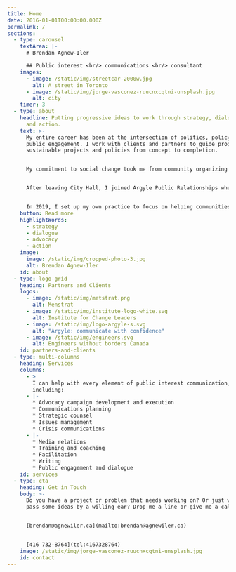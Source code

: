 ```yaml
---
title: Home
date: 2016-01-01T00:00:00.000Z
permalink: /
sections:
  - type: carousel
    textArea: |-
      # Brendan Agnew-Iler

      ## Public interest <br/> communications <br/> consultant
    images:
      - image: /static/img/streetcar-2000w.jpg
        alt: A street in Toronto
      - image: /static/img/jorge-vasconez-ruucnxcqtni-unsplash.jpg
        alt: city
    timer: 3
  - type: about
    headline: Putting progressive ideas to work through strategy, dialogue, advocacy
      and action.
    text: >-
      My entire career has been at the intersection of politics, policy, and
      public engagement. I work with clients and partners to guide progressive,
      sustainable projects and policies from concept to completion.


      My commitment to social change took me from community organizing to Toronto City Hall where I served as press secretary and senior advisor to Toronto Mayor David Miller. I saw first-hand how the biggest challenges policies and projects faced were misunderstanding and poor communication.


      After leaving City Hall, I joined Argyle Public Relationships where I worked on high-profile public issues such as transit investment and expansion, carbon pricing, science education, childcare, anti-racism, climate change, and public health. 


      In 2019, I set up my own practice to focus on helping communities and movements advocate for progressive and sustainable change.
    button: Read more
    highlightWords:
      - strategy
      - dialogue
      - advocacy
      - action
    image:
      image: /static/img/cropped-photo-3.jpg
      alt: Brendan Agnew-Iler
    id: about
  - type: logo-grid
    heading: Partners and Clients
    logos:
      - image: /static/img/metstrat.png
        alt: Menstrat
      - image: /static/img/institute-logo-white.svg
        alt: Institute for Change Leaders
      - image: /static/img/logo-argyle-s.svg
        alt: "Argyle: communicate with confidence"
      - image: /static/img/engineers.svg
        alt: Engineers without borders Canada
    id: partners-and-clients
  - type: multi-columns
    heading: Services
    columns:
      - >
        I can help with every element of public interest communication,
        including:
      - |-
        * Advocacy campaign development and execution
        * Communications planning
        * Strategic counsel
        * Issues management 
        * Crisis communications
      - |-
        * Media relations
        * Training and coaching
        * Facilitation
        * Writing
        * Public engagement and dialogue
    id: services
  - type: cta
    heading: Get in Touch
    body: >-
      Do you have a project or problem that needs working on? Or just want to
      pass some ideas by a willing ear? Drop me a line or give me a call. 


      [brendan@agnewiler.ca](mailto:brendan@agnewiler.ca)


      [416 732-8764](tel:4167328764)
    image: /static/img/jorge-vasconez-ruucnxcqtni-unsplash.jpg
    id: contact
---
```

